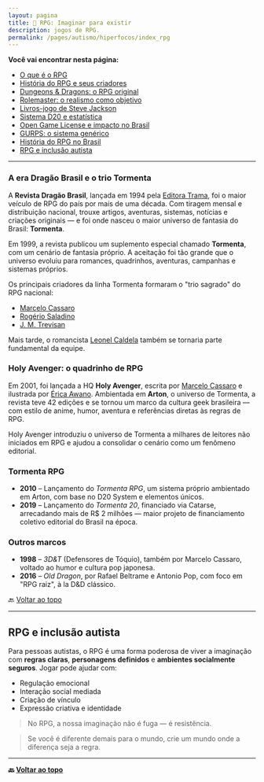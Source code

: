 ```yaml
---
layout: pagina
title: 🎲 RPG: Imaginar para existir
description: jogos de RPG.
permalink: /pages/autismo/hiperfocos/index_rpg
---
```


**Você vai encontrar nesta página:**


- [O que é o RPG](#o-que-é-o-rpg)
- [História do RPG e seus criadores](#história-do-rpg-e-seus-criadores)
- [Dungeons & Dragons: o RPG original](#dungeons--dragons-o-rpg-original)
- [Rolemaster: o realismo como objetivo](#rolemaster-o-realismo-como-objetivo)
- [Livros-jogo de Steve Jackson](#📕-livros-jogo-de-steve-jackson-rpg-de-bolso)
- [Sistema D20 e estatística](#sistema-d20)
- [Open Game License e impacto no Brasil](#open-game-license-e-impacto-no-brasil)
- [GURPS: o sistema genérico](#gurps-o-sistema-genérico)
- [História do RPG no Brasil](#história-do-rpg-no-brasil)
- [RPG e inclusão autista](#rpg-e-inclusão-autista)

---

### A era Dragão Brasil e o trio Tormenta

A **Revista Dragão Brasil**, lançada em 1994 pela [Editora Trama](https://pt.wikipedia.org/wiki/Editora_Trama), foi o maior veículo de RPG do país por mais de uma década. Com tiragem mensal e distribuição nacional, trouxe artigos, aventuras, sistemas, notícias e criações originais — e foi onde nasceu o maior universo de fantasia do Brasil: **Tormenta**.

Em 1999, a revista publicou um suplemento especial chamado **Tormenta**, com um cenário de fantasia próprio. A aceitação foi tão grande que o universo evoluiu para romances, quadrinhos, aventuras, campanhas e sistemas próprios.

Os principais criadores da linha Tormenta formaram o "trio sagrado" do RPG nacional:

- [Marcelo Cassaro](https://pt.wikipedia.org/wiki/Marcelo_Cassaro)
- [Rogério Saladino](https://pt.wikipedia.org/wiki/Rog%C3%A9rio_Saladino)
- [J. M. Trevisan](https://pt.wikipedia.org/wiki/J._M._Trevisan)

Mais tarde, o romancista [Leonel Caldela](https://pt.wikipedia.org/wiki/Leonel_Caldela) também se tornaria parte fundamental da equipe.

### Holy Avenger: o quadrinho de RPG

Em 2001, foi lançada a HQ **Holy Avenger**, escrita por [Marcelo Cassaro](https://pt.wikipedia.org/wiki/Marcelo_Cassaro) e ilustrada por [Érica Awano](https://pt.wikipedia.org/wiki/%C3%89rica_Awano). Ambientada em **Arton**, o universo de Tormenta, a revista teve 42 edições e se tornou um marco da cultura geek brasileira — com estilo de anime, humor, aventura e referências diretas às regras de RPG.

Holy Avenger introduziu o universo de Tormenta a milhares de leitores não iniciados em RPG e ajudou a consolidar o cenário como um fenômeno editorial.

### Tormenta RPG

- **2010** – Lançamento do *Tormenta RPG*, um sistema próprio ambientado em Arton, com base no D20 System e elementos únicos.
- **2019** – Lançamento do *Tormenta 20*, financiado via Catarse, arrecadando mais de R$ 2 milhões — maior projeto de financiamento coletivo editorial do Brasil na época.

### Outros marcos

- **1998** – *3D&T* (Defensores de Tóquio), também por Marcelo Cassaro, voltado ao humor e cultura pop japonesa.
- **2016** – *Old Dragon*, por Rafael Beltrame e Antonio Pop, com foco em "RPG raiz", à la D&D clássico.

🔙 [Voltar ao topo](#rpg-imaginar-para-existir)

---
## RPG e inclusão autista

Para pessoas autistas, o RPG é uma forma poderosa de viver a imaginação com **regras claras**, **personagens definidos** e **ambientes socialmente seguros**. Jogar pode ajudar com:

- Regulação emocional
- Interação social mediada
- Criação de vínculo
- Expressão criativa e identidade

> No RPG, a nossa imaginação não é fuga — é resistência.

> Se você é diferente demais para o mundo, crie um mundo onde a diferença seja a regra.


---


**🔙 [Voltar ao topo](#rpg-imaginar-para-existir)**

